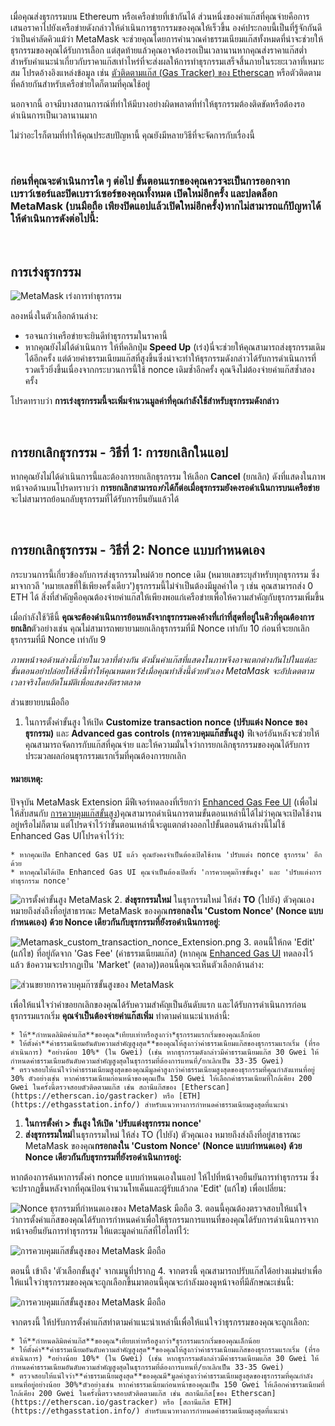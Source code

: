 เมื่อคุณส่งธุรกรรมบน Ethereum หรือเครือข่ายที่เข้ากันได้ ส่วนหนึ่งของค่าแก๊สที่คุณจ่ายคือการเสนอราคาไปยังเครือข่ายดังกล่าวให้ดำเนินการธุรกรรมของคุณให้เร็วขึ้น องค์ประกอบนี้เป็นที่รู้จักกันดีว่าเป็นค่าลัดคิวแม้ว่า MetaMask จะช่วยคุณโดยการคำนวณค่าธรรมเนียมแก๊สทั้งหมดที่น่าจะช่วยให้ธุรกรรมของคุณได้รับการเลือก แต่สุดท้ายแล้วคุณอาจต้องรอเป็นเวลานานหากคุณส่งราคาแก๊สต่ำสำหรับคำแนะนำเกี่ยวกับราคาแก๊สเท่าไหร่ที่จะส่งผลให้การทำธุรกรรมเสร็จสิ้นภายในระยะเวลาที่เหมาะสม โปรดอ้างอิงแหล่งข้อมูล เช่น [ตัวติดตามแก๊ส (Gas Tracker) ของ Etherscan](https://etherscan.io/gastracker) หรือตัวติดตามที่คล้ายกันสำหรับเครือข่ายใดก็ตามที่คุณใช้อยู่


นอกจากนี้ อาจมีบางสถานการณ์ที่ทำให้มีบางอย่างผิดพลาดที่ทำให้ธุรกรรมต้องติดขัดหรือต้องรอดำเนินการเป็นเวลานานมาก


ไม่ว่าอะไรก็ตามที่ทำให้คุณประสบปัญหานี้ คุณยังมีหลายวิธีที่จะจัดการกับเรื่องนี้


 


### ก่อนที่คุณจะดำเนินการใด ๆ ต่อไป ขั้นตอนแรกของคุณควรจะเป็นการออกจากเบราว์เซอร์และปิดเบราว์เซอร์ของคุณทั้งหมด เปิดใหม่อีกครั้ง และปลดล็อก MetaMask (บนมือถือ เพียงปิดแอปแล้วเปิดใหม่อีกครั้ง)หากไม่สามารถแก้ปัญหาได้ ให้ดำเนินการดังต่อไปนี้:


 


**การเร่งธุรกรรม**
------------------


![MetaMask เร่งการทำธุรกรรม](https://support.metamask.io/hc/article_attachments/12927043481371)


ลองหนึ่งในตัวเลือกด้านล่าง:


* รอจนกว่าเครือข่ายจะยินดีทำธุรกรรมในราคานี้
* หากคุณยังไม่ได้ดำเนินการ ให้ที่คลิกปุ่ม **Speed Up** (เร่ง)นี่จะช่วยให้คุณสามารถส่งธุรกรรมเดิมได้อีกครั้ง แต่ด้วยค่าธรรมเนียมแก๊สที่สูงขึ้นซึ่งน่าจะทำให้ธุรกรรมดังกล่าวได้รับการดำเนินการที่รวดเร็วยิ่งขึ้นเนื่องจากกระบวนการนี้ใช้ nonce เดิมซ้ำอีกครั้ง คุณจึงไม่ต้องจ่ายค่าแก๊สซ้ำสองครั้ง


โปรดทราบว่า **การเร่งธุรกรรมนี้จะเพิ่มจำนวนมูลค่าที่คุณกำลังใช้สำหรับธุรกรรมดังกล่าว**


 


**การยกเลิกธุรกรรม - วิธีที่ 1: การยกเลิกในแอป**
------------------------------------------------


หากคุณยังไม่ได้ดำเนินการนี้และต้องการยกเลิกธุรกรรม ให้เลือก **Cancel** (ยกเลิก) ดังที่แสดงในภาพหน้าจอด้านบนโปรดทราบว่า **การยกเลิกสามารถ*ทำ*ได้ก็ต่อเมื่อธุรกรรมยังคงรอดำเนินการบนเครือข่าย** จะไม่สามารถย้อนกลับธุรกรรมที่ได้รับการยืนยันแล้วได้


 


**การยกเลิกธุรกรรม - วิธีที่ 2: Nonce แบบกำหนดเอง**
---------------------------------------------------


กระบวนการนี้เกี่ยวข้องกับการส่งธุรกรรมใหม่ด้วย nonce เดิม (หมายเลขระบุสำหรับทุกธุรกรรม ซึ่งมาจากวลี 'หมายเลขที่ใช้เพียงครั้งเดียว')ธุรกรรมนี้ไม่จำเป็นต้องมีมูลค่าใด ๆ เช่น คุณสามารถส่ง 0 ETH ได้ สิ่งที่สำคัญคือคุณต้องจ่ายค่าแก๊สให้เพียงพอแก่เครือข่ายเพื่อให้ความสำคัญกับธุรกรรมเพิ่มขึ้น


เมื่อกำลังใช้วิธีนี้ **คุณจะต้องดำเนินการย้อนหลังจากธุรกรรมคงค้างที่เก่าที่สุดที่อยู่ในคิวที่คุณต้องการยกเลิก**ตัวอย่างเช่น คุณไม่สามารถพยายามยกเลิกธุรกรรมที่มี Nonce เท่ากับ 10 ก่อนที่จะยกเลิกธุรกรรมที่มี Nonce เท่ากับ 9


*ภาพหน้าจอด้านล่างนี้ถ่ายในเวลาที่ต่างกัน ดังนั้นค่าแก๊สที่แสดงในภาพจึงอาจแตกต่างกันไปในแต่ละขั้นตอนอย่าปล่อยให้สิ่งนี้ทำให้คุณหมดหวัง!เมื่อคุณทำสิ่งนี้ด้วยตัวเอง MetaMask จะอัปเดตตามเวลาจริงโดยอัตโนมัติเพื่อแสดงอัตราตลาด*




ส่วนขยายบนมือถือ


1. ในการตั้งค่าขั้นสูง ให้เปิด **Customize transaction nonce (ปรับแต่ง Nonce ของธุรกรรม)** และ **Advanced gas controls (การควบคุมแก๊สขั้นสูง)** ฟีเจอร์อันหลังจะช่วยให้คุณสามารถจัดการกับแก๊สที่คุณจ่าย และให้ความมั่นใจว่าการยกเลิกธุรกรรมของคุณได้รับการประมวลผลก่อนธุรกรรมแรกเริ่มที่คุณต้องการยกเลิก



#### หมายเหตุ:


ปัจจุบัน MetaMask Extension มีฟีเจอร์ทดลองที่เรียกว่า [Enhanced Gas Fee UI](https://metamask.io/1559/) (เพื่อไม่ให้สับสนกับ [การควบคุมแก๊สขั้นสูง](https://support.metamask.io/hc/en-us/articles/360022895972))คุณสามารถดำเนินการตามขั้นตอนเหล่านี้ได้ไม่ว่าคุณจะเปิดใช้งานอยู่หรือไม่ก็ตาม แต่โปรดจำไว้ว่าขั้นตอนเหล่านี้จะดูแตกต่างออกไปขั้นตอนด้านล่างนี้ไม่ใช้ Enhanced Gas UIโปรดจำไว้ว่า:



	* หากคุณเปิด Enhanced Gas UI แล้ว คุณยังคงจำเป็นต้องเปิดใช้งาน 'ปรับแต่ง nonce ธุรกรรม' อีกด้วย
	* หากคุณไม่ได้เปิด Enhanced Gas UI คุณจำเป็นต้องเปิดทั้ง 'การควบคุมก๊าซขั้นสูง' และ 'ปรับแต่งการทำธุรกรรม nonce'

![การตั้งค่าขั้นสูง MetaMask](https://support.metamask.io/hc/article_attachments/12927064113947)
2. **ส่งธุรกรรมใหม่** ในธุรกรรมใหม่ ให้ส่ง **TO** (ไปยัง) ตัวคุณเอง หมายถึงส่งถึงที่อยู่สาธารณะ MetaMask ของคุณ**กรอกลงใน 'Custom Nonce' (Nonce แบบกำหนดเอง) ด้วย Nonce เดียวกันกับธุรกรรมที่ยังรอดำเนินการอยู่**:


![Metamask_custom_transaction_nonce_Extension.png](https://support.metamask.io/hc/article_attachments/12927064259483)
3. ตอนนี้ให้กด 'Edit' (แก้ไข) ที่อยู่ถัดจาก 'Gas Fee' (ค่าธรรมเนียมแก๊ส) (หากคุณ [Enhanced Gas UI](https://support.metamask.io/hc/en-us/articles/360022895972-Using-advanced-gas-controls#:~:text=%C2%A0-,Enhanced%20Gas%20UI,-Since%20the%20introduction) ทดลองไว้แล้ว ข้อความจะปรากฏเป็น 'Market' (ตลาด))ตอนนี้คุณจะเห็นตัวเลือกด้านล่าง:


![ส่วนขยายการควบคุมก๊าซขั้นสูงของ MetaMask](https://support.metamask.io/hc/article_attachments/12927065407515)


เพื่อให้แน่ใจว่าคำขอยกเลิกของคุณได้รับความสำคัญเป็นอันดับแรก และได้รับการดำเนินการก่อนธุรกรรมแรกเริ่ม **คุณจำเป็นต้องจ่ายค่าแก๊สเพิ่ม** ทำตามคำแนะนำเหล่านี้:


	* ให้**กำหนดลิมิตค่าแก๊ส**ของคุณ*เทียบเท่าหรือสูงกว่า*ธุรกรรมแรกเริ่มของคุณเล็กน้อย
	* ให้ตั้งค่า**ค่าธรรมเนียมอันดับความสำคัญสูงสุด**ของคุณให้สูงกว่าค่าธรรมเนียมแก๊สของธุรกรรมแรกเริ่ม (ที่รอดำเนินการ) *อย่างน้อย 10%* (ใน Gwei) (เช่น หากธุรกรรมดังกล่าวมีค่าธรรมเนียมแก๊ส 30 Gwei ให้กำหนดค่าธรรมเนียมอันดับความสำคัญสูงสุดในธุรกรรมที่ต้องการแทนที่/ยกเลิกเป็น 33-35 Gwei)
	* ตรวจสอบให้แน่ใจว่าค่าธรรมเนียมสูงสุดของคุณมีมูลค่าสูงกว่าค่าธรรมเนียมสูงสุดของธุรกรรมที่คุณกำลังแทนที่อยู่ 30% ตัวอย่างเช่น หากค่าธรรมเนียมก่อนหน้าของคุณเป็น 150 Gwei ให้เลือกค่าธรรมเนียมที่ใกล้เคียง 200 Gwei ในครั้งนี้ตรวจสอบตัวติดตามแก๊ส เช่น สถานีแก๊สของ [Etherscan](https://etherscan.io/gastracker) หรือ [ETH](https://ethgasstation.info/) สำหรับแนวทางการกำหนดค่าธรรมเนียมสูงสุดที่แนะนำ




1. **ในการตั้งค่า > ขั้นสูง ให้เปิด 'ปรับแต่งธุรกรรม nonce'**
2. **ส่งธุรกรรมใหม่**ในธุรกรรมใหม่ ให้ส่ง TO (ไปยัง) ตัวคุณเอง หมายถึงส่งถึงที่อยู่สาธารณะ MetaMask ของคุณ**กรอกลงใน 'Custom Nonce' (Nonce แบบกำหนดเอง) ด้วย Nonce เดียวกันกับธุรกรรมที่ยังรอดำเนินการอยู่:**


หากต้องการค้นหาการตั้งค่า nonce แบบกำหนดเองในแอป ให้ไปที่หน้าจอยืนยันการทำธุรกรรม ซึ่งจะปรากฏขึ้นหลังจากที่คุณป้อนจำนวนโทเค็นและผู้รับแล้วกด 'Edit' (แก้ไข) เพื่อเปลี่ยน:


![Nonce ธุรกรรมที่กำหนดเองของ MetaMask มือถือ](https://support.metamask.io/hc/article_attachments/12927068442907)
3. ตอนนี้คุณต้องตรวจสอบให้แน่ใจว่าการตั้งค่าแก๊สของคุณได้รับการกำหนดค่าเพื่อให้ธุรกรรมการแทนที่ของคุณได้รับการดำเนินการจากหน้าจอยืนยันการทำธุรกรรม ให้แตะมูลค่าแก๊สที่ไฮไลท์ไว้:


![การควบคุมแก๊สขั้นสูงของ MetaMask มือถือ](https://support.metamask.io/hc/article_attachments/12927041593755)


ตอนนี้ เข้าถึง 'ตัวเลือกขั้นสูง' จากเมนูที่ปรากฏ
4. จากตรงนี้ คุณสามารถปรับแก๊สได้อย่างแม่นยำเพื่อให้แน่ใจว่าธุรกรรมของคุณจะถูกเลือกขึ้นมาตอนนี้คุณจะกำลังมองดูหน้าจอที่มีลักษณะเช่นนี้:


![การควบคุมแก๊สขั้นสูงของ MetaMask มือถือ](https://support.metamask.io/hc/article_attachments/12927063201691)


จากตรงนี้ ให้ปรับการตั้งค่าแก๊สทำตามคำแนะนำเหล่านี้เพื่อให้แน่ใจว่าธุรกรรมของคุณจะถูกเลือก:


	* ให้**กำหนดลิมิตค่าแก๊ส**ของคุณ*เทียบเท่าหรือสูงกว่า*ธุรกรรมแรกเริ่มของคุณเล็กน้อย
	* ให้ตั้งค่า**ค่าธรรมเนียมอันดับความสำคัญสูงสุด**ของคุณให้สูงกว่าค่าธรรมเนียมแก๊สของธุรกรรมแรกเริ่ม (ที่รอดำเนินการ) *อย่างน้อย 10%* (ใน Gwei) (เช่น หากธุรกรรมดังกล่าวมีค่าธรรมเนียมแก๊ส 30 Gwei ให้กำหนดค่าธรรมเนียมอันดับความสำคัญสูงสุดในธุรกรรมที่ต้องการแทนที่/ยกเลิกเป็น 33-35 Gwei)
	* ตรวจสอบให้แน่ใจว่า**ค่าธรรมเนียมสูงสุด**ของคุณมี*มูลค่าสูงกว่าค่าธรรมเนียมสูงสุดของธุรกรรมที่คุณกำลังแทนที่อยู่อย่างน้อย 30%*ตัวอย่างเช่น หากค่าธรรมเนียมก่อนหน้าของคุณเป็น 150 Gwei ให้เลือกค่าธรรมเนียมที่ใกล้เคียง 200 Gwei ในครั้งนี้ตรวจสอบตัวติดตามแก๊ส เช่น สถานีแก๊ส[ของ Etherscan](https://etherscan.io/gastracker) หรือ [สถานีแก๊ส ETH](https://ethgasstation.info/) สำหรับแนวทางการกำหนดค่าธรรมเนียมสูงสุดที่แนะนำ



